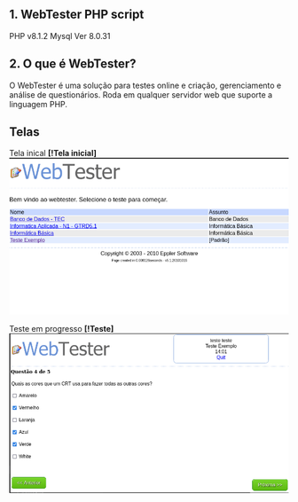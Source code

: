 ## 1. WebTester PHP script
PHP v8.1.2
Mysql Ver 8.0.31

## 2. O que é WebTester?
O WebTester é uma solução para testes online e criação, gerenciamento e análise de questionários. Roda em qualquer servidor web que suporte a linguagem PHP.

## Telas
Tela inical **[!Tela inicial]**
![tela1](/screenshots/picture1.png)

Teste em progresso **[!Teste]**
![tela1](/screenshots/picture2.png)
